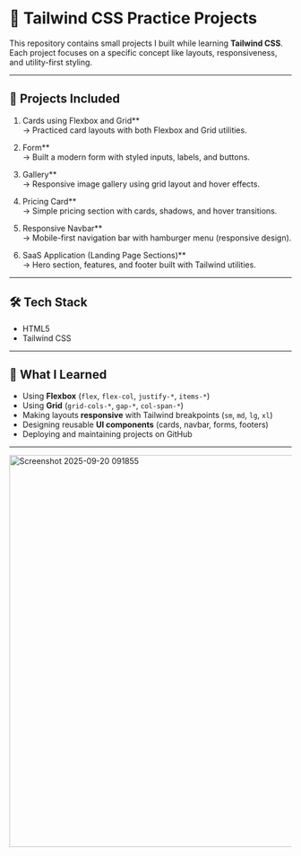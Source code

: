 # 🚀 Tailwind CSS Practice Projects

This repository contains small projects I built while learning **Tailwind CSS**.  
Each project focuses on a specific concept like layouts, responsiveness, and utility-first styling.  

---

## 📂 Projects Included

1. Cards using Flexbox and Grid**  
   → Practiced card layouts with both Flexbox and Grid utilities.  

2. Form**  
   → Built a modern form with styled inputs, labels, and buttons.  

3. Gallery**  
   → Responsive image gallery using grid layout and hover effects.  

4. Pricing Card**  
   → Simple pricing section with cards, shadows, and hover transitions.   

5. Responsive Navbar**  
   → Mobile-first navigation bar with hamburger menu (responsive design).

6. SaaS Application (Landing Page Sections)**  
   → Hero section, features, and footer built with Tailwind utilities. 

---

## 🛠️ Tech Stack
- HTML5
- Tailwind CSS 

---

## 🌟 What I Learned
- Using **Flexbox** (`flex`, `flex-col`, `justify-*`, `items-*`)  
- Using **Grid** (`grid-cols-*`, `gap-*`, `col-span-*`)  
- Making layouts **responsive** with Tailwind breakpoints (`sm`, `md`, `lg`, `xl`)  
- Designing reusable **UI components** (cards, navbar, forms, footers)  
- Deploying and maintaining projects on GitHub  

---

<img width="772" height="699" alt="Screenshot 2025-09-20 091855" src="https://github.com/user-attachments/assets/4fe5680a-407d-4575-aebc-b306277fda0f" />
